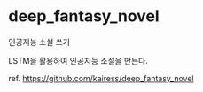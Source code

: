 # deep_fantasy_novel
인공지능 소설 쓰기

LSTM을 활용하여 인공지능 소설을 만든다.

ref. https://github.com/kairess/deep_fantasy_novel
